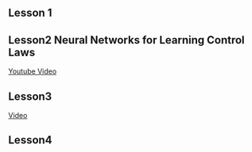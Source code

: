## Lesson 1

## Lesson2 Neural Networks for Learning Control Laws
[Youtube Video](https://www.youtube.com/watch?v=IUiKAD6cuTA)




## Lesson3
[Video](https://www.youtube.com/watch?v=NZNl-M040NY&list=PLMrJAkhIeNNQe1JXNvaFvURxGY4gE9k74&index=3)


## Lesson4

